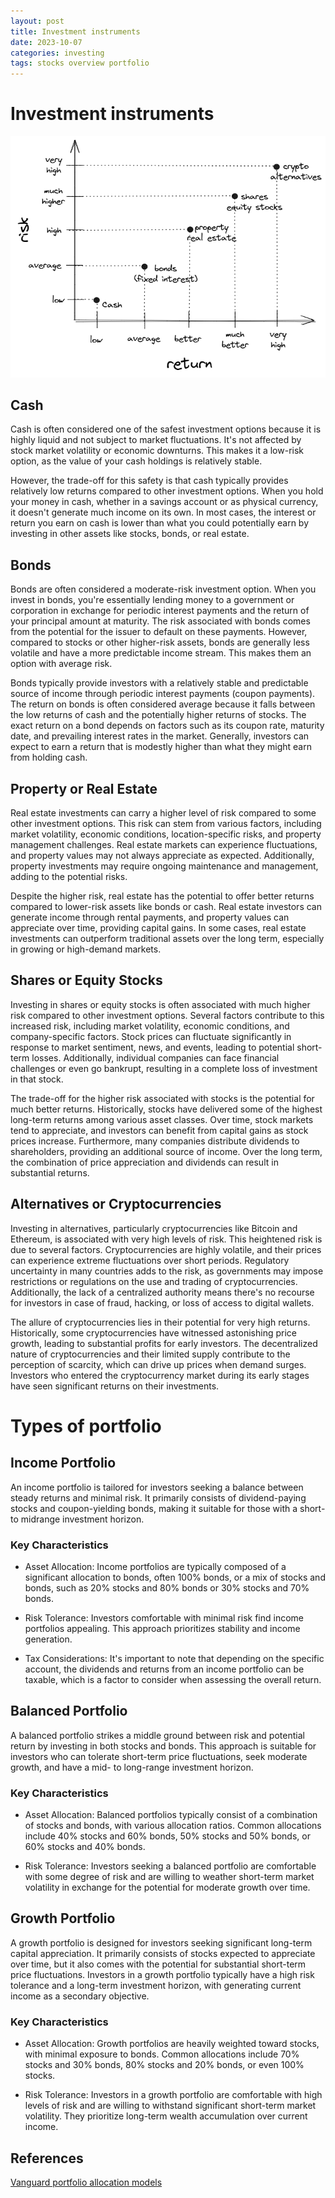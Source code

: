 ```yaml
---
layout: post
title: Investment instruments
date: 2023-10-07
categories: investing
tags: stocks overview portfolio
---
```


# Investment instruments

![Investment instruments](./images/investment-instruments.png)

## Cash

Cash is often considered one of the safest investment options because it is highly liquid and not subject to market fluctuations. It's not affected by stock market volatility or economic downturns. This makes it a low-risk option, as the value of your cash holdings is relatively stable.

However, the trade-off for this safety is that cash typically provides relatively low returns compared to other investment options. When you hold your money in cash, whether in a savings account or as physical currency, it doesn't generate much income on its own. In most cases, the interest or return you earn on cash is lower than what you could potentially earn by investing in other assets like stocks, bonds, or real estate.

## Bonds

Bonds are often considered a moderate-risk investment option. When you invest in bonds, you're essentially lending money to a government or corporation in exchange for periodic interest payments and the return of your principal amount at maturity. The risk associated with bonds comes from the potential for the issuer to default on these payments. However, compared to stocks or other higher-risk assets, bonds are generally less volatile and have a more predictable income stream. This makes them an option with average risk.

Bonds typically provide investors with a relatively stable and predictable source of income through periodic interest payments (coupon payments). The return on bonds is often considered average because it falls between the low returns of cash and the potentially higher returns of stocks. The exact return on a bond depends on factors such as its coupon rate, maturity date, and prevailing interest rates in the market. Generally, investors can expect to earn a return that is modestly higher than what they might earn from holding cash.

## Property or Real Estate

Real estate investments can carry a higher level of risk compared to some other investment options. This risk can stem from various factors, including market volatility, economic conditions, location-specific risks, and property management challenges. Real estate markets can experience fluctuations, and property values may not always appreciate as expected. Additionally, property investments may require ongoing maintenance and management, adding to the potential risks.

Despite the higher risk, real estate has the potential to offer better returns compared to lower-risk assets like bonds or cash. Real estate investors can generate income through rental payments, and property values can appreciate over time, providing capital gains. In some cases, real estate investments can outperform traditional assets over the long term, especially in growing or high-demand markets.

## Shares or Equity Stocks

Investing in shares or equity stocks is often associated with much higher risk compared to other investment options. Several factors contribute to this increased risk, including market volatility, economic conditions, and company-specific factors. Stock prices can fluctuate significantly in response to market sentiment, news, and events, leading to potential short-term losses. Additionally, individual companies can face financial challenges or even go bankrupt, resulting in a complete loss of investment in that stock.

The trade-off for the higher risk associated with stocks is the potential for much better returns. Historically, stocks have delivered some of the highest long-term returns among various asset classes. Over time, stock markets tend to appreciate, and investors can benefit from capital gains as stock prices increase. Furthermore, many companies distribute dividends to shareholders, providing an additional source of income. Over the long term, the combination of price appreciation and dividends can result in substantial returns.

## Alternatives or Cryptocurrencies

Investing in alternatives, particularly cryptocurrencies like Bitcoin and Ethereum, is associated with very high levels of risk. This heightened risk is due to several factors. Cryptocurrencies are highly volatile, and their prices can experience extreme fluctuations over short periods. Regulatory uncertainty in many countries adds to the risk, as governments may impose restrictions or regulations on the use and trading of cryptocurrencies. Additionally, the lack of a centralized authority means there's no recourse for investors in case of fraud, hacking, or loss of access to digital wallets.

The allure of cryptocurrencies lies in their potential for very high returns. Historically, some cryptocurrencies have witnessed astonishing price growth, leading to substantial profits for early investors. The decentralized nature of cryptocurrencies and their limited supply contribute to the perception of scarcity, which can drive up prices when demand surges. Investors who entered the cryptocurrency market during its early stages have seen significant returns on their investments.

# Types of portfolio

## Income Portfolio

An income portfolio is tailored for investors seeking a balance between steady returns and minimal risk. It primarily consists of dividend-paying stocks and coupon-yielding bonds, making it suitable for those with a short- to midrange investment horizon.

### Key Characteristics

- Asset Allocation: Income portfolios are typically composed of a significant allocation to bonds, often 100% bonds, or a mix of stocks and bonds, such as 20% stocks and 80% bonds or 30% stocks and 70% bonds.

- Risk Tolerance: Investors comfortable with minimal risk find income portfolios appealing. This approach prioritizes stability and income generation.

- Tax Considerations: It's important to note that depending on the specific account, the dividends and returns from an income portfolio can be taxable, which is a factor to consider when assessing the overall return.

## Balanced Portfolio

A balanced portfolio strikes a middle ground between risk and potential return by investing in both stocks and bonds. This approach is suitable for investors who can tolerate short-term price fluctuations, seek moderate growth, and have a mid- to long-range investment horizon.

### Key Characteristics

- Asset Allocation: Balanced portfolios typically consist of a combination of stocks and bonds, with various allocation ratios. Common allocations include 40% stocks and 60% bonds, 50% stocks and 50% bonds, or 60% stocks and 40% bonds.

- Risk Tolerance: Investors seeking a balanced portfolio are comfortable with some degree of risk and are willing to weather short-term market volatility in exchange for the potential for moderate growth over time.

## Growth Portfolio

A growth portfolio is designed for investors seeking significant long-term capital appreciation. It primarily consists of stocks expected to appreciate over time, but it also comes with the potential for substantial short-term price fluctuations. Investors in a growth portfolio typically have a high risk tolerance and a long-term investment horizon, with generating current income as a secondary objective.

### Key Characteristics

- Asset Allocation: Growth portfolios are heavily weighted toward stocks, with minimal exposure to bonds. Common allocations include 70% stocks and 30% bonds, 80% stocks and 20% bonds, or even 100% stocks.

- Risk Tolerance: Investors in a growth portfolio are comfortable with high levels of risk and are willing to withstand significant short-term market volatility. They prioritize long-term wealth accumulation over current income.

## References

[Vanguard portfolio allocation models](https://investor.vanguard.com/investor-resources-education/education/model-portfolio-allocation)
